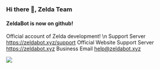 ### Hi there 👋, Zelda Team
#### ZeldaBot is now on github! <br>
Official account of Zelda development! \n
Support Server https://zeldabot.xyz/support
Official Website Support Server https://zeldabot.xyz
Business Email help@zeldabot.xyz

<img src="https://github-readme-stats.vercel.app/api?username=ZeldaBot&&show_icons=true&title_color=ffffff&icon_color=bb2acf&text_color=daf7dc&bg_color=151515">




